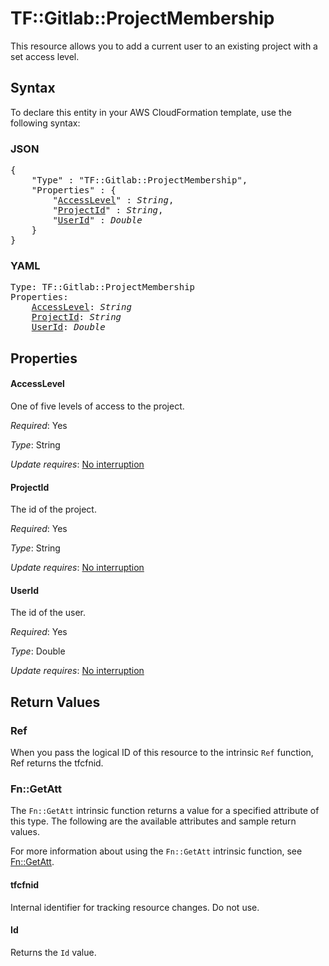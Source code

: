 # TF::Gitlab::ProjectMembership

This resource allows you to add a current user to an existing project with a set access level.

## Syntax

To declare this entity in your AWS CloudFormation template, use the following syntax:

### JSON

<pre>
{
    "Type" : "TF::Gitlab::ProjectMembership",
    "Properties" : {
        "<a href="#accesslevel" title="AccessLevel">AccessLevel</a>" : <i>String</i>,
        "<a href="#projectid" title="ProjectId">ProjectId</a>" : <i>String</i>,
        "<a href="#userid" title="UserId">UserId</a>" : <i>Double</i>
    }
}
</pre>

### YAML

<pre>
Type: TF::Gitlab::ProjectMembership
Properties:
    <a href="#accesslevel" title="AccessLevel">AccessLevel</a>: <i>String</i>
    <a href="#projectid" title="ProjectId">ProjectId</a>: <i>String</i>
    <a href="#userid" title="UserId">UserId</a>: <i>Double</i>
</pre>

## Properties

#### AccessLevel

One of five levels of access to the project.

_Required_: Yes

_Type_: String

_Update requires_: [No interruption](https://docs.aws.amazon.com/AWSCloudFormation/latest/UserGuide/using-cfn-updating-stacks-update-behaviors.html#update-no-interrupt)

#### ProjectId

The id of the project.

_Required_: Yes

_Type_: String

_Update requires_: [No interruption](https://docs.aws.amazon.com/AWSCloudFormation/latest/UserGuide/using-cfn-updating-stacks-update-behaviors.html#update-no-interrupt)

#### UserId

The id of the user.

_Required_: Yes

_Type_: Double

_Update requires_: [No interruption](https://docs.aws.amazon.com/AWSCloudFormation/latest/UserGuide/using-cfn-updating-stacks-update-behaviors.html#update-no-interrupt)

## Return Values

### Ref

When you pass the logical ID of this resource to the intrinsic `Ref` function, Ref returns the tfcfnid.

### Fn::GetAtt

The `Fn::GetAtt` intrinsic function returns a value for a specified attribute of this type. The following are the available attributes and sample return values.

For more information about using the `Fn::GetAtt` intrinsic function, see [Fn::GetAtt](https://docs.aws.amazon.com/AWSCloudFormation/latest/UserGuide/intrinsic-function-reference-getatt.html).

#### tfcfnid

Internal identifier for tracking resource changes. Do not use.

#### Id

Returns the <code>Id</code> value.

